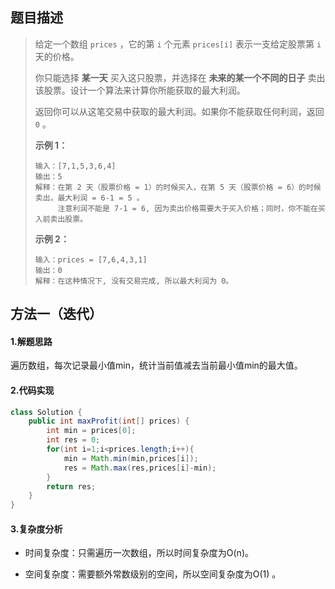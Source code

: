 ## 题目描述 
>  给定一个数组 `prices` ，它的第 `i` 个元素 `prices[i]` 表示一支给定股票第 `i` 天的价格。
>
>  你只能选择 **某一天** 买入这只股票，并选择在 **未来的某一个不同的日子** 卖出该股票。设计一个算法来计算你所能获取的最大利润。
>
>  返回你可以从这笔交易中获取的最大利润。如果你不能获取任何利润，返回 `0` 。
>
>   
>
>  **示例 1：**
>
>  ```
>  输入：[7,1,5,3,6,4]
>  输出：5
>  解释：在第 2 天（股票价格 = 1）的时候买入，在第 5 天（股票价格 = 6）的时候卖出，最大利润 = 6-1 = 5 。
>       注意利润不能是 7-1 = 6, 因为卖出价格需要大于买入价格；同时，你不能在买入前卖出股票。
>  ```
>
>  **示例 2：**
>
>  ```
>  输入：prices = [7,6,4,3,1]
>  输出：0
>  解释：在这种情况下, 没有交易完成, 所以最大利润为 0。
>  ```


## 方法一（迭代）
#### 1.解题思路
遍历数组，每次记录最小值min，统计当前值减去当前最小值min的最大值。

#### 2.代码实现
```java
class Solution {
    public int maxProfit(int[] prices) {
        int min = prices[0];
        int res = 0;
        for(int i=1;i<prices.length;i++){
            min = Math.min(min,prices[i]);
            res = Math.max(res,prices[i]-min);
        }
        return res;
    }
}
```
#### 3.复杂度分析

- 时间复杂度：只需遍历一次数组，所以时间复杂度为O(n)。

- 空间复杂度：需要额外常数级别的空间，所以空间复杂度为O(1) 。

